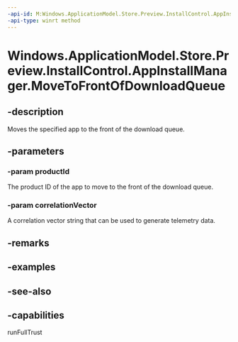 ```yaml
---
-api-id: M:Windows.ApplicationModel.Store.Preview.InstallControl.AppInstallManager.MoveToFrontOfDownloadQueue(System.String,System.String)
-api-type: winrt method
---
```


<!-- Method syntax
public void MoveToFrontOfDownloadQueue(System.String productId, System.String correlationVector)
-->

# Windows.ApplicationModel.Store.Preview.InstallControl.AppInstallManager.MoveToFrontOfDownloadQueue

## -description
Moves the specified app to the front of the download queue. 

## -parameters
### -param productId
The product ID of the app to move to the front of the download queue.

### -param correlationVector
A correlation vector string that can be used to generate telemetry data.

## -remarks

## -examples

## -see-also

## -capabilities
runFullTrust
